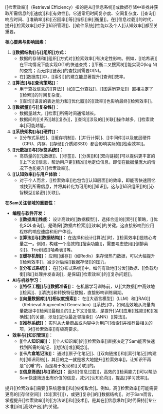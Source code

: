 [[检索效率]]（Retrieval Efficiency）指的是从[[信息系统]]或数据存储中查找并获取所需信息的[[速度]]和[[有效性]]。它通常用时间复杂度、空间复杂度、[[查询]]响应时间、[[准确率]]和[[召回率]]等[[指标]]来[[衡量]]。在[[信息过载]]的时代，提升[[检索效率]]对于[[知识管理]]、[[软件系统]]性能以及个人[[认知效率]]都至关重要。

**核心要素与影响因素：**

1.  **[[数据结构]]与[[组织]]方式：**
    *   数据的存储和[[组织]]方式对[[检索效率]]有决定性影响。例如，[[哈希表]]在平均情况下能实现O(1)的快速查找；[[平衡二叉搜索树]]能实现O(log N)的查找；而无序[[链表]]的查找则需要O(N)。
    *   在[[数据库]]中，[[索引]]的建立能显著提升[[查询]]效率。
2.  **[[算法]]与[[查询策略]]：**
    *   用于查找信息的[[算法]]（如[[二分查找]]、[[图遍历算法]]）直接决定了[[检索]]的时间复杂度。
    *   [[查询]]语言的表达能力和[[优化器]]的[[效率]]也影响最终[[检索效率]]。
3.  **[[数据量]]与[[复杂性]]：**
    *   数据量越大，[[检索]]所需时间通常越长。
    *   数据间的[[关系]]越[[复杂]]，[[查询]]涉及的[[关联]]操作越多，[[检索效率]]可能越低。
4.  **[[系统架构]]与[[硬件]]：**
    *   [[分布式系统]]、[[缓存机制]]、[[并行计算]]、[[中间件]]以及底层硬件（CPU、内存、[[存储]]介质如SSD）都会影响实际的[[检索效率]]。
5.  **[[元数据]]与[[标签系统]]：**
    *   高质量的[[元数据]]、[[标签]]、[[分类]]和[[双向链接]]可以提供更丰富的[[上下文]]信息，帮助用户更[[精准]]地定位信息，即使在数据量庞大的情况下也能提升[[检索效率]]。
6.  **[[认知效率]]与用户体验：**
    *   对于个人而言，[[检索效率]]也包含[[认知层面]]的效率，即能否快速回忆或找到所需信息，并将其转化为可用的[[知识]]。这与[[知识组织]]的[[心智模型]]紧密[[关联]]。

**在Sam关注领域的重要性：**

*   **编程与软件开发：**
    *   **[[数据库]]性能：** 设计高效的[[数据模型]]，选择合适的[[索引]]策略，[[优化SQL查询]]，是确保[[数据库检索]][[效率]]的关键。这直接影响到应用程序的响应速度和用户体验。
    *   **[[算法]]与[[数据结构]]：** 在选择和设计[[算法]]时，[[检索效率]]是核心考量之一。例如，构建一个高效的[[搜索功能]]，需要考虑使用[[倒排索引]]、Trie树或[[哈希表]]等。
    *   **[[缓存机制]]：** 应用[[缓存]]（如Redis）来存储热门数据，可以大幅提升[[检索效率]]，减少对后端[[数据存储]]的压力。
    *   **[[分布式系统]]：** 在[[分布式系统]]中，如何有效地[[分发]]数据、[[负载均衡]]和[[处理并发查询]]，是保证[[检索效率]]的[[复杂问题]]。
*   **AI与机器学习：**
    *   **[[特征工程]]与[[数据准备]]：** 在机器学习训练前，从[[大数据]]中高效地[[检索]]、[[清洗]]和转换特征数据，直接影响训练周期。
    *   **[[向量数据库]]/[[相似度搜索]]：** 在[[大语言模型]]（LLM）和[[RAG]]（Retrieval Augmented Generation）[[系统]]中，如何高效地从海量向量数据中[[检索]]最相关的[[上下文]]信息，是提升[[AI]]应用[[性能]]和[[准确性]]的关键，涉及[[近似最近邻搜索]]（ANN）[[算法]]。
    *   **[[推荐系统]]：** 实时从大量商品或内容中为用户[[检索]]并推荐最相关的项，对[[检索效率]]有极高要求。
*   **效率与[[知识管理]]：**
    *   **[[个人知识库]]：** [[个人知识库]]的[[检索效率]]直接决定了Sam能否快速找到所需的笔记、[[想法]]或[[概念]]。
    *   **[[卡片盒笔记法]]：** 通过[[原子化笔记]]、[[双向链接]]和[[索引笔记]]构建的[[知识网络]]，其目的之一就是极大地提升[[检索效率]]，让知识不再是“沉睡”的，而是易于发现和[[关联]]的。
    *   **[[信息筛选]]与[[消化]]：** 面对[[信息过载]]，高效的[[检索能力]]可以帮助Sam快速筛选出有价值的信息，减少[[认知负荷]]，提高[[学习效率]]。

提升[[检索效率]]需要[[系统思维]]和[[权衡取舍]]。例如，高[[检索效率]]可能需要更高的[[存储空间]]（如[[索引]]），或更[[复杂]]的[[数据结构]]。对于Sam而言，掌握提升[[检索效率]]的[[方法论]]和[[技术]]，是其在[[信息爆炸]]时代保持[[专业水准]]和[[高效产出]]的关键。